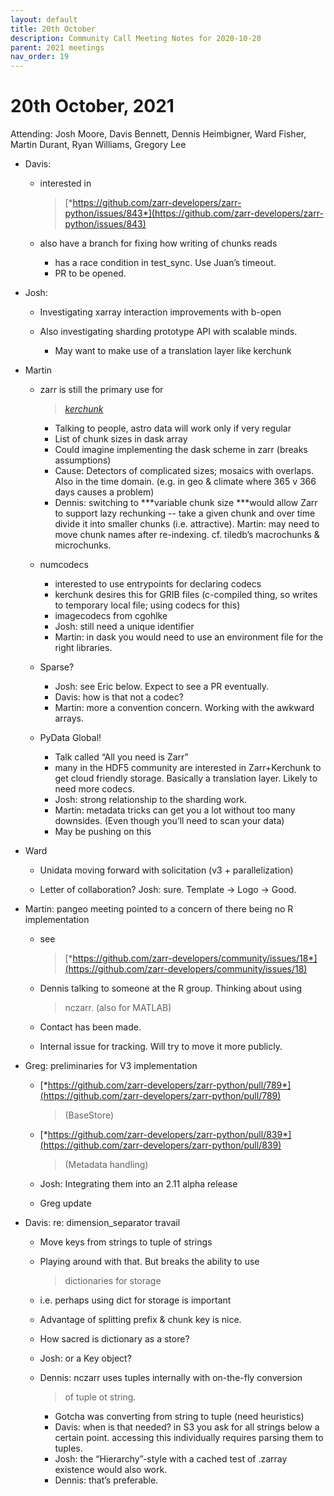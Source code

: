 ```yaml
---
layout: default
title: 20th October
description: Community Call Meeting Notes for 2020-10-20
parent: 2021 meetings
nav_order: 19
---
```


# 20th October, 2021

Attending: Josh Moore, Davis Bennett, Dennis Heimbigner, Ward Fisher,
Martin Durant, Ryan Williams, Gregory Lee

-   Davis:

    -   interested in
        > [*https://github.com/zarr-developers/zarr-python/issues/843*](https://github.com/zarr-developers/zarr-python/issues/843)

    -   also have a branch for fixing how writing of chunks reads

        -   has a race condition in test_sync. Use Juan’s timeout.
        -   PR to be opened.

-   Josh:

    -   Investigating xarray interaction improvements with b-open

    -   Also investigating sharding prototype API with scalable minds.

        -   May want to make use of a translation layer like kerchunk

-   Martin

    -   zarr is still the primary use for
        > [*kerchunk*](https://github.com/fsspec/kerchunk/pull/91)

        -   Talking to people, astro data will work only if very regular
        -   List of chunk sizes in dask array
        -   Could imagine implementing the dask scheme in zarr (breaks
            assumptions)
        -   Cause: Detectors of complicated sizes; mosaics with
            overlaps. Also in the time domain. (e.g. in geo & climate
            where 365 v 366 days causes a problem)
        -   Dennis: switching to ***variable chunk size ***would allow
            Zarr to support lazy rechunking -- take a given chunk and
            over time divide it into smaller chunks (i.e. attractive).
            Martin: may need to move chunk names after re-indexing. cf.
            tiledb’s macrochunks & microchunks.

    -   numcodecs

        -   interested to use entrypoints for declaring codecs
        -   kerchunk desires this for GRIB files (c-compiled thing, so
            writes to temporary local file; using codecs for this)
        -   imagecodecs from cgohlke
        -   Josh: still need a unique identifier
        -   Martin: in dask you would need to use an environment file
            for the right libraries.

    -   Sparse?

        -   Josh: see Eric below. Expect to see a PR eventually.
        -   Davis: how is that not a codec?
        -   Martin: more a convention concern. Working with the awkward
            arrays.

    -   PyData Global!

        -   Talk called “All you need is Zarr”
        -   many in the HDF5 community are interested in Zarr+Kerchunk
            to get cloud friendly storage. Basically a translation
            layer. Likely to need more codecs.
        -   Josh: strong relationship to the sharding work.
        -   Martin: metadata tricks can get you a lot without too many
            downsides. (Even though you’ll need to scan your data)
        -   May be pushing on this

-   Ward

    -   Unidata moving forward with solicitation (v3 + parallelization)

    -   Letter of collaboration? Josh: sure. Template → Logo → Good.

-   Martin: pangeo meeting pointed to a concern of there being no R
    implementation

    -   see
        > [*https://github.com/zarr-developers/community/issues/18*](https://github.com/zarr-developers/community/issues/18)

    -   Dennis talking to someone at the R group. Thinking about using
        > nczarr. (also for MATLAB)

    -   Contact has been made.

    -   Internal issue for tracking. Will try to move it more publicly.

-   Greg: preliminaries for V3 implementation

    -   [*https://github.com/zarr-developers/zarr-python/pull/789*](https://github.com/zarr-developers/zarr-python/pull/789)
        > (BaseStore)

    -   [*https://github.com/zarr-developers/zarr-python/pull/839*](https://github.com/zarr-developers/zarr-python/pull/839)
        > (Metadata handling)

    -   Josh: Integrating them into an 2.11 alpha release

    -   Greg update

-   Davis: re: dimension_separator travail

    -   Move keys from strings to tuple of strings

    -   Playing around with that. But breaks the ability to use
        > dictionaries for storage

    -   i.e. perhaps using dict for storage is important

    -   Advantage of splitting prefix & chunk key is nice.

    -   How sacred is dictionary as a store?

    -   Josh: or a Key object?

    -   Dennis: nczarr uses tuples internally with on-the-fly conversion
        > of tuple ot string.

        -   Gotcha was converting from string to tuple (need heuristics)
        -   Davis: when is that needed? in S3 you ask for all strings
            below a certain point. accessing this individually requires
            parsing them to tuples.
        -   Josh: the “Hierarchy”-style with a cached test of .zarray
            existence would also work.
        -   Dennis: that’s preferable.

